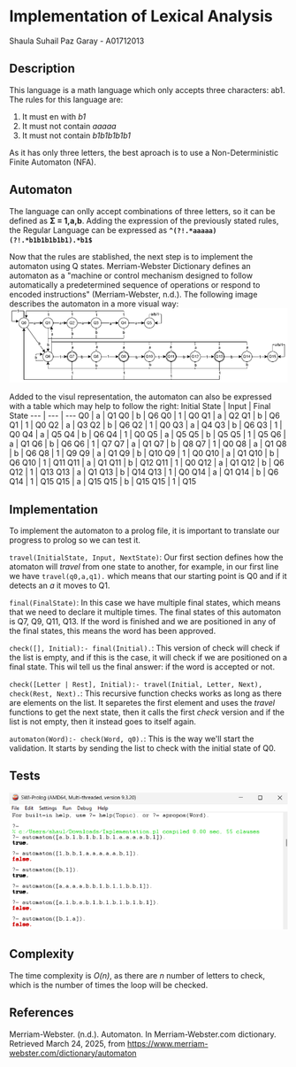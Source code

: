 # Implementation of Lexical Analysis
Shaula Suhail Paz Garay - A01712013

## Description
This language is a math language which only accepts three characters: ab1. The rules for this language are:
1. It must en with *b1*
2. It must not contain *aaaaa*
3. It must not contain *b1b1b1b1b1*

As it has only three letters, the best aproach is to use a Non-Deterministic Finite Automaton (NFA).

## Automaton
The language can onlly accept combinations of three letters, so it can be defined as **Σ = 1,a,b**. Adding the expression of the previously stated rules, the Regular Language can be expressed as **`^(?!.*aaaaa)(?!.*b1b1b1b1b1).*b1$`**

Now that the rules are stablished, the next step is to implement the automaton using Q states. Merriam-Webster Dictionary defines an automaton as a "machine or control mechanism designed to follow automatically a predetermined sequence of operations or respond to encoded instructions" (Merriam-Webster, n.d.). The following image describes the automaton in a more visual way:
![alt text](image.png)

Added to the visul representation, the automaton can also be expressed with a table which may help to follow the right:
Initial State | Input | Final State
--- | --- | ---
Q0 | a | Q1
Q0 | b | Q6
Q0 | 1 | Q0
Q1 | a | Q2
Q1 | b | Q6
Q1 | 1 | Q0
Q2 | a | Q3
Q2 | b | Q6
Q2 | 1 | Q0
Q3 | a | Q4
Q3 | b | Q6
Q3 | 1 | Q0
Q4 | a | Q5
Q4 | b | Q6
Q4 | 1 | Q0
Q5 | a | Q5
Q5 | b | Q5
Q5 | 1 | Q5
Q6 | a | Q1
Q6 | b | Q6
Q6 | 1 | Q7
Q7 | a | Q1
Q7 | b | Q8
Q7 | 1 | Q0
Q8 | a | Q1
Q8 | b | Q6
Q8 | 1 | Q9
Q9 | a | Q1
Q9 | b | Q10
Q9 | 1 | Q0
Q10 | a | Q1
Q10 | b | Q6
Q10 | 1 | Q11
Q11 | a | Q1
Q11 | b | Q12
Q11 | 1 | Q0
Q12 | a | Q1
Q12 | b | Q6
Q12 | 1 | Q13
Q13 | a | Q1
Q13 | b | Q14
Q13 | 1 | Q0
Q14 | a | Q1
Q14 | b | Q6
Q14 | 1 | Q15
Q15 | a | Q15
Q15 | b | Q15
Q15 | 1 | Q15

## Implementation
To implement the automaton to a prolog file, it is important to translate our progress to prolog so we can test it.

`travel(InitialState, Input, NextState)`: Our first section defines how the atomaton will *travel* from one state to another, for example, in our first line we have `travel(q0,a,q1).` which means that our starting point is Q0 and if it detects an *a* it moves to Q1.

`final(FinalState)`: In this case we have multiple final states, which means that we need to declare it multiple times. The final states of this automaton is Q7, Q9, Q11, Q13. If the word is finished and we are positioned in any of the final states, this means the word has been approved.

`check([], Initial):- final(Initial).`: This version of check will check if the list is empty, and if this is the case, it will check if we are positioned on a final state. This wil tell us the final answer: if the word is accepted or not.

`check([Letter | Rest], Initial):- travel(Initial, Letter, Next), check(Rest, Next).`: This recursive function checks works as long as there are elements on the list. It separetes the first element and uses the *travel* functions to get the next state, then it calls the first *check* version and if the list is not empty, then it instead goes to itself again.

`automaton(Word):- check(Word, q0).`: This is the way we'll start the validation. It starts by sending the list to check with the initial state of Q0.

## Tests
![alt text](image-1.png)

## Complexity
The time complexity is *O(n)*, as there are *n* number of letters to check, which is the number of times the loop will be checked.

## References
Merriam-Webster. (n.d.). Automaton. In Merriam-Webster.com dictionary. Retrieved March 24, 2025, from https://www.merriam-webster.com/dictionary/automaton